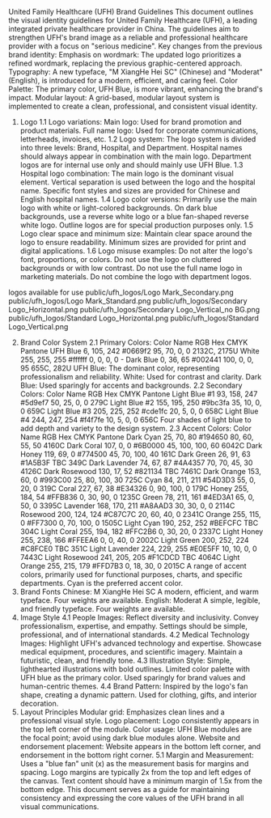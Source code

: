 United Family Healthcare (UFH) Brand Guidelines
This document outlines the visual identity guidelines for United Family Healthcare (UFH), a leading integrated private healthcare provider in China. The guidelines aim to strengthen UFH's brand image as a reliable and professional healthcare provider with a focus on "serious medicine".
Key changes from the previous brand identity:
Emphasis on wordmark: The updated logo prioritizes a refined wordmark, replacing the previous graphic-centered approach.
Typography: A new typeface, "M XiangHe Hei SC" (Chinese) and "Moderat" (English), is introduced for a modern, efficient, and caring feel.
Color Palette: The primary color, UFH Blue, is more vibrant, enhancing the brand's impact.
Modular layout: A grid-based, modular layout system is implemented to create a clean, professional, and consistent visual identity.
1. Logo
1.1 Logo variations:
Main logo: Used for brand promotion and product materials.
Full name logo: Used for corporate communications, letterheads, invoices, etc.
1.2 Logo system:
The logo system is divided into three levels: Brand, Hospital, and Department.
Hospital names should always appear in combination with the main logo.
Department logos are for internal use only and should mainly use UFH Blue.
1.3 Hospital logo combination:
The main logo is the dominant visual element.
Vertical separation is used between the logo and the hospital name.
Specific font styles and sizes are provided for Chinese and English hospital names.
1.4 Logo color versions:
Primarily use the main logo with white or light-colored backgrounds.
On dark blue backgrounds, use a reverse white logo or a blue fan-shaped reverse white logo.
Outline logos are for special production purposes only.
1.5 Logo clear space and minimum size:
Maintain clear space around the logo to ensure readability.
Minimum sizes are provided for print and digital applications.
1.6 Logo misuse examples:
Do not alter the logo's font, proportions, or colors.
Do not use the logo on cluttered backgrounds or with low contrast.
Do not use the full name logo in marketing materials.
Do not combine the logo with department logos.

logos available for use
public/ufh_logos/Logo Mark_Secondary.png
public/ufh_logos/Logo Mark_Standard.png
public/ufh_logos/Secondary Logo_Horizontal.png
public/ufh_logos/Secondary Logo_Vertical_no BG.png
public/ufh_logos/Standard Logo_Horizontal.png
public/ufh_logos/Standard Logo_Vertical.png

2. Brand Color System
2.1 Primary Colors:
Color Name	RGB	Hex	CMYK	Pantone
UFH Blue	6, 105, 242	#0669f2	95, 70, 0, 0	2132C, 2175U
White	255, 255, 255	#ffffff	0, 0, 0, 0	-
Dark Blue	0, 36, 65	#002441	100, 0, 0, 95	655C, 282U
UFH Blue: The dominant color, representing professionalism and reliability.
White: Used for contrast and clarity.
Dark Blue: Used sparingly for accents and backgrounds.
2.2 Secondary Colors:
Color Name	RGB	Hex	CMYK	Pantone
Light Blue #1	93, 158, 247	#5d9ef7	50, 25, 0, 0	279C
Light Blue #2	155, 195, 250	#9bc3fa	35, 10, 0, 0	659C
Light Blue #3	205, 225, 252	#cde1fc	20, 5, 0, 0	658C
Light Blue #4	244, 247, 254	#f4f7fe	10, 5, 0, 0	656C
Four shades of light blue to add depth and variety to the design system.
2.3 Accent Colors:
Color Name	RGB	Hex	CMYK	Pantone
Dark Cyan	25, 70, 80	#194650	80, 60, 55, 50	4160C
Dark Coral	107, 0, 0	#6B0000	45, 100, 100, 60	6042C
Dark Honey	119, 69, 0	#774500	45, 70, 100, 40	161C
Dark Green	26, 91, 63	#1A5B3F	TBC	349C
Dark Lavender	74, 67, 87	#4A4357	70, 70, 45, 30	4126C
Dark Rosewood	130, 17, 52	#821134	TBC	7461C
Dark Orange	153, 60, 0	#993C00	25, 80, 100, 30	725C
Cyan	84, 211, 211	#54D3D3	55, 0, 20, 0	319C
Coral	227, 67, 38	#E34326	0, 90, 100, 0	179C
Honey	255, 184, 54	#FFB836	0, 30, 90, 0	1235C
Green	78, 211, 161	#4ED3A1	65, 0, 50, 0	3395C
Lavender	168, 170, 211	#A8AAD3	30, 30, 0, 0	2114C
Rosewood	200, 124, 124	#C87C7C	20, 60, 40, 0	2341C
Orange	255, 115, 0	#FF7300	0, 70, 100, 0	1505C
Light Cyan	190, 252, 252	#BEFCFC	TBC	304C
Light Coral	255, 194, 182	#FFC2B6	0, 30, 20, 0	2337C
Light Honey	255, 238, 166	#FFEEA6	0, 0, 40, 0	2002C
Light Green	200, 252, 224	#C8FCE0	TBC	351C
Light Lavender	224, 229, 255	#E0E5FF	10, 10, 0, 0	7443C
Light Rosewood	241, 205, 205	#F1CDCD	TBC	4064C
Light Orange	255, 215, 179	#FFD7B3	0, 18, 30, 0	2015C
A range of accent colors, primarily used for functional purposes, charts, and specific departments.
Cyan is the preferred accent color.
3. Brand Fonts
Chinese: M XiangHe Hei SC
A modern, efficient, and warm typeface.
Four weights are available.
English: Moderat
A simple, legible, and friendly typeface.
Four weights are available.
4. Image Style
4.1 People Images:
Reflect diversity and inclusivity.
Convey professionalism, expertise, and empathy.
Settings should be simple, professional, and of international standards.
4.2 Medical Technology Images:
Highlight UFH's advanced technology and expertise.
Showcase medical equipment, procedures, and scientific imagery.
Maintain a futuristic, clean, and friendly tone.
4.3 Illustration Style:
Simple, lighthearted illustrations with bold outlines.
Limited color palette with UFH blue as the primary color.
Used sparingly for brand values and human-centric themes.
4.4 Brand Pattern:
Inspired by the logo's fan shape, creating a dynamic pattern.
Used for clothing, gifts, and interior decoration.
5. Layout Principles
Modular grid: Emphasizes clean lines and a professional visual style.
Logo placement: Logo consistently appears in the top left corner of the module.
Color usage: UFH Blue modules are the focal point; avoid using dark blue modules alone.
Website and endorsement placement: Website appears in the bottom left corner, and endorsement in the bottom right corner.
5.1 Margin and Measurement:
Uses a "blue fan" unit (x) as the measurement basis for margins and spacing.
Logo margins are typically 2x from the top and left edges of the canvas.
Text content should have a minimum margin of 1.5x from the bottom edge.
This document serves as a guide for maintaining consistency and expressing the core values of the UFH brand in all visual communications.